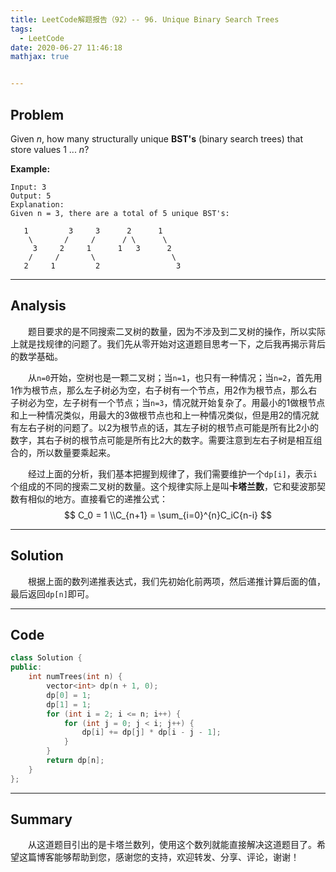 ```yaml
---
title: LeetCode解题报告（92）-- 96. Unique Binary Search Trees
tags:
  - LeetCode
date: 2020-06-27 11:46:18
mathjax: true


---
```


## Problem

Given *n*, how many structurally unique **BST's** (binary search trees) that store values 1 ... *n*?

<!-- more -->

**Example:**

```
Input: 3
Output: 5
Explanation:
Given n = 3, there are a total of 5 unique BST's:

   1         3     3      2      1
    \       /     /      / \      \
     3     2     1      1   3      2
    /     /       \                 \
   2     1         2                 3
```

------

## Analysis

&emsp;&emsp;题目要求的是不同搜索二叉树的数量，因为不涉及到二叉树的操作，所以实际上就是找规律的问题了。我们先从零开始对这道题目思考一下，之后我再揭示背后的数学基础。

&emsp;&emsp;从`n=0`开始，空树也是一颗二叉树；当`n=1`，也只有一种情况；当`n=2`，首先用1作为根节点，那么左子树必为空，右子树有一个节点，用2作为根节点，那么右子树必为空，左子树有一个节点；当`n=3`，情况就开始复杂了。用最小的1做根节点和上一种情况类似，用最大的3做根节点也和上一种情况类似，但是用2的情况就有左右子树的问题了。以2为根节点的话，其左子树的根节点可能是所有比2小的数字，其右子树的根节点可能是所有比2大的数字。需要注意到左右子树是相互组合的，所以数量要乘起来。

&emsp;&emsp;经过上面的分析，我们基本把握到规律了，我们需要维护一个`dp[i]`，表示`i`个组成的不同的搜索二叉树的数量。这个规律实际上是叫**卡塔兰数**，它和斐波那契数有相似的地方。直接看它的递推公式：
$$
C_0 = 1 \\C_{n+1} = \sum_{i=0}^{n}C_iC{n-i}
$$

------

## Solution

&emsp;&emsp;根据上面的数列递推表达式，我们先初始化前两项，然后递推计算后面的值，最后返回`dp[n]`即可。

------

## Code

```c++
class Solution {
public:
    int numTrees(int n) {
        vector<int> dp(n + 1, 0);
        dp[0] = 1;
        dp[1] = 1;
        for (int i = 2; i <= n; i++) {
            for (int j = 0; j < i; j++) {
                dp[i] += dp[j] * dp[i - j - 1];
            }
        }
        return dp[n];
    }
};
```

------

## Summary

 &emsp;&emsp;从这道题目引出的是卡塔兰数列，使用这个数列就能直接解决这道题目了。希望这篇博客能够帮助到您，感谢您的支持，欢迎转发、分享、评论，谢谢！
